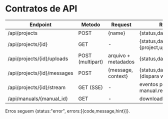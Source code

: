 ﻿# Contratos de API
| Endpoint | Metodo | Request | Response |
| -------- | ------ | ------- | -------- |
| /api/projects | POST | {name} | {status,data:{project}} |
| /api/projects/{id} | GET | - | {status,data:{project,uploads,manuals}} |
| /api/projects/{id}/uploads | POST (multipart) | arquivo + metadados | {status,data:{upload_id}} |
| /api/projects/{id}/messages | POST | {message, context} | {status,data:{message_id}} (dispara workflow) |
| /api/projects/{id}/stream | GET (SSE) | - | eventos progress.update, manual.ready |
| /api/manuals/{manual_id} | GET | - | download .docx |
Erros seguem {status:"error", errors:[{code,message,hint}]}.